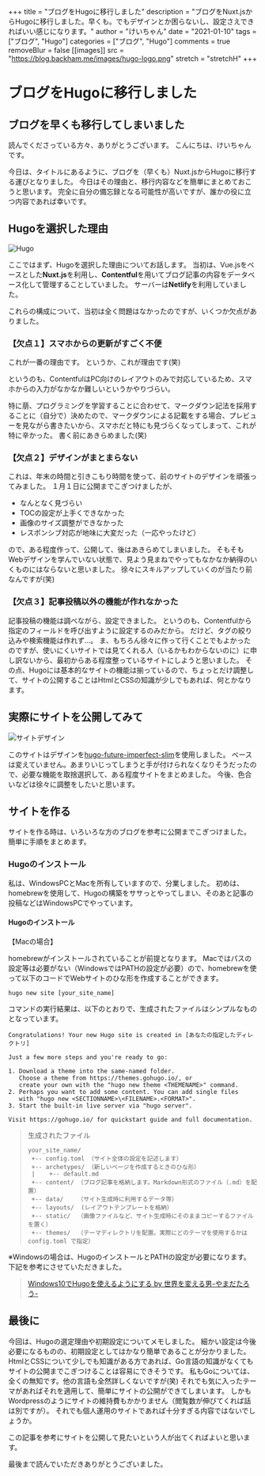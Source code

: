 +++
title = "ブログをHugoに移行しました"
description = "ブログをNuxt.jsからHugoに移行しました。早くも。でもデザインとか困らないし、設定さえできればいい感じになります。"
author = "けいちゃん"
date = "2021-01-10"
tags = ["ブログ", "Hugo"]
categories = ["ブログ", "Hugo"]
comments = true
removeBlur = false
[[images]]
  src = "https://blog.backham.me/images/hugo-logo.png"
  stretch = "stretchH"
+++

# ブログをHugoに移行しました

## ブログを早くも移行してしまいました

読んでくださっている方々、ありがとうございます。
こんにちは、けいちゃんです。

今日は、タイトルにあるように、ブログを（早くも）Nuxt.jsからHugoに移行する運びとなりました。
今日はその理由と、移行内容などを簡単にまとめておこうと思います。
完全に自分の備忘録となる可能性が高いですが、誰かの役に立つ内容であれば幸いです。

## Hugoを選択した理由

![Hugo](https://absarcs.info/curation/recommended-hugo-themes-personal-blogs//1e3806bfc2b8dc42f6b7426f0436a0cf.png)

ここではまず、Hugoを選択した理由についてお話します。
当初は、Vue.jsをベースとした**Nuxt.js**を利用し、**Contentful**を用いてブログ記事の内容をデータベース化して管理することしていました。
サーバーは**Netlify**を利用していました。

これらの構成について、当初は全く問題はなかったのですが、いくつか欠点がありました。

### 【欠点１】スマホからの更新がすごく不便

これが一番の理由です。
というか、これが理由です(笑)

というのも、ContentfulはPC向けのレイアウトのみで対応しているため、スマホからの入力がなかなか難しいというかやりづらい。

特に萠、プログラミングを学習することに合わせて、マークダウン記法を採用することに（自分で）決めたので、マークダウンによる記載をする場合、プレビューを見ながら書きたいから、スマホだと特にも見づらくなってしまって、これが特に辛かった。
書く前にあきらめました(笑)

### 【欠点２】デザインがまとまらない

これは、年末の時間と引きこもり時間を使って、前のサイトのデザインを頑張ってみました。
１月１日に公開までこぎつけましたが、
- なんとなく見づらい
- TOCの設定が上手くできなかった
- 画像のサイズ調整ができなかった
- レスポンシブ対応が地味に大変だった（一応やったけど）

ので、ある程度作って、公開して、後はあきらめてしまいました。
そもそもWebデザインを学んでいない状態で、見よう見まねでやってもなかなか納得のいくものにはならないと思いました。
徐々にスキルアップしていくのが当たり前なんですが(笑)

### 【欠点３】記事投稿以外の機能が作れなかった

記事投稿の機能は調べながら、設定できました。
というのも、Contentfulから指定のフィールドを呼び出すように設定するのみだから。
だけど、タグの絞り込みや検索機能は作れず...。
ま、もちろん徐々に作って行くことでもよかったのですが、使いにくいサイトでは見てくれる人（いるかもわからないのに）に申し訳ないから、最初からある程度整っているサイトにしようと思いました。
その点、Hugoには基本的なサイトの機能は揃っているので、ちょっとだけ調整して、サイトの公開することはHtmlとCSSの知識が少しでもあれば、何とかなります。

## 実際にサイトを公開してみて

![サイトデザイン](https://raw.githubusercontent.com/pacollins/hugo-future-imperfect-slim/master/images/screenshot.png)

このサイトはデザインを[hugo-future-imperfect-slim](https://themes.gohugo.io/hugo-future-imperfect-slim/)を使用しました。
ベースは変えていません。あまりいじってしまうと手が付けられなくなりそうだったので、必要な機能を取捨選択して、ある程度サイトをまとめました。
今後、色合いなどは徐々に調整をしたいと思います。

## サイトを作る

サイトを作る時は、いろいろな方のブログを参考に公開までこぎつけました。
簡単に手順をまとめます。

### Hugoのインストール

私は、WindowsPCとMacを所有していますので、分業しました。
初めは、homebrewを使用して、Hugoの構築をササっとやってしまい、そのあと記事の投稿などはWindowsPCでやっています。

#### Hugoのインストール

【Macの場合】

homebrewがインストールされていることが前提となります。
Macではパスの設定等は必要がない（WindowsではPATHの設定が必要）ので、homebrewを使って以下のコードでWebサイトのひな形を作成することができます。

```
hugo new site [your_site_name]
```

コマンドの実行結果は、以下のとおりで、生成されたファイルはシンプルなものとなっています。

```
Congratulations! Your new Hugo site is created in [あなたの指定したディレクトリ]

Just a few more steps and you're ready to go:

1. Download a theme into the same-named folder.
   Choose a theme from https://themes.gohugo.io/, or
   create your own with the "hugo new theme <THEMENAME>" command.
2. Perhaps you want to add some content. You can add single files
   with "hugo new <SECTIONNAME>\<FILENAME>.<FORMAT>".
3. Start the built-in live server via "hugo server".

Visit https://gohugo.io/ for quickstart guide and full documentation.
```

>生成されたファイル
>```
>your_site_name/
>  +-- config.toml （サイト全体の設定を記述します）
>  +-- archetypes/ （新しいページを作成するときのひな形）
>  |    +-- default.md
>  +-- content/ （ブログ記事を格納します。Markdown形式のファイル（.md）を配置）
>  +-- data/    （サイト生成時に利用するデータ等）
>  +-- layouts/  (レイアウトテンプレートを格納）
>  +-- static/  （画像ファイルなど、サイト生成時にそのままコピーするファイルを置く）
>  +-- themes/  （テーマディレクトリを配置。実際にどのテーマを使用するかは config.toml で指定）
>```

※Windowsの場合は、HugoのインストールとPATHの設定が必要になります。
下記を参考にさせていただきました。
>[Windows10でHugoを使えるようにする by 世界を変える男-やまだたろう-](https://sekaiokaeru.com/tips/windows-install-hugo)

## 最後に

今回は、Hugoの選定理由や初期設定についてメモしました。
細かい設定は今後必要になるものの、初期設定としてはかなり簡単であることが分かりました。
HtmlとCSSについて少しでも知識がある方であれば、Go言語の知識がなくてもサイトの公開までこぎつけることは容易にできそうです。
私もGoについては、全くの無知です。他の言語も全然詳しくないですが(笑)
それでも気に入ったテーマがあればそれを適用して、簡単にサイトの公開ができてしまいます。
しかもWordpressのようにサイトの維持費もかかりません（閲覧数が伸びてくれば話は別ですが）。
それでも個人運用のサイトであれば十分すぎる内容ではないでしょうか。

この記事を参考にサイトを公開して見たいという人が出てくればよいと思います。

最後まで読んでいただきありがとうございました。

